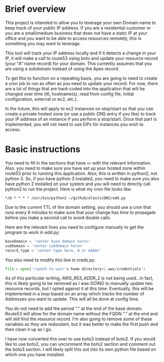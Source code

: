 # Brief overview

This project is intended to allow you to leverage your own Domain name to keep track of your public IP address. If you are a
residential customer or you are a small/medium business that does not have a static IP at your office and you want to be able
to access resources remotely, this is something you may want to leverage.

This tool will track your IP address locally and if it detects a change in your IP, it will make a call to route53 using boto
and update your resource record (your "A" name record) for your domain. This currently assumes that you are using a subdomain instead of using the Apex record.

To get this to function on a repeating basis, you are going to need to create a cron job to run as often as you need to update your record. For now, there are a lot of things that are hard-coded into the application that will be changed over time (ttl, hostname(s), read from config file, initial configuration, external or ec2, etc.).

In the future, this will apply to ec2 instances on stop/start so that you can create a private hosted zone (or use a public DNS entry if you like) to track your IP address of an instance if you perform a stop/start. Once that part is implemented, you will not need to use EIPs for instances you wish to access.

# Basic instructions

You need to fill in the sections that have `<>` with the relevant information. Also, you need to make sure you have set up your hosted zone within route53 prior to running this application. Also, this is written in python2, not python 3. So, if you have python 3 installed, you need to make sure you also have python 2 installed on your system and you will need to directly call python2 to run the project. Here is what my cron file looks like:

```cron
*/6 * * * * /usr/bin/python2 ~/github/elasticDNS/edd.py
```

Due to the current TTL of the domain setting, you should use a cron that runs every 6 minutes to make sure that your change has time to propagate before you make a second call to avoid double calls.

Here are the relevant lines you need to configure manually to get the program to work in edd.py:

```python
baseDomain = '<enter base domain here>'
subDomain = '<enter subdomain here>'
record_type = '<enter type here. A or AAAA>'
```

You also need to modify this line in creds.py:

```python
file = open('/<path to user's home directory>/.aws/credentials')
```

As of this particular writing, AWS_R53_ADDR_2 is not being used...in fact, this is likely going to be removed as I was GOING to manually update two resource records, but I opted against it at this time. Eventually, this will be implemented in a loop based on an array which tracks the number of Addresses you want to update. This will all be done at config time.

You do not need to add the period "." at the end of the base domain. Route53 will allow for the domain name without the FQDN "." at the end and will still find the resource record. I'm also going to remove some of these variables as they are redundant, but it was better to make the first push and then clean it up as I go.

I have now converted this over to use boto3 instead of boto2. If you would like to use boto2, you can uncomment the boto2 section and comment out the boto3 section. I will likely split this out into its own python file based on which one you have installed.
